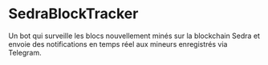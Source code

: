 # SedraBlockTracker
 Un bot qui surveille les blocs nouvellement minés sur la blockchain Sedra et envoie des notifications en temps réel aux mineurs enregistrés via Telegram.
